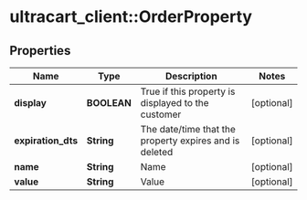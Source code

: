 # ultracart_client::OrderProperty

## Properties
Name | Type | Description | Notes
------------ | ------------- | ------------- | -------------
**display** | **BOOLEAN** | True if this property is displayed to the customer | [optional] 
**expiration_dts** | **String** | The date/time that the property expires and is deleted | [optional] 
**name** | **String** | Name | [optional] 
**value** | **String** | Value | [optional] 


